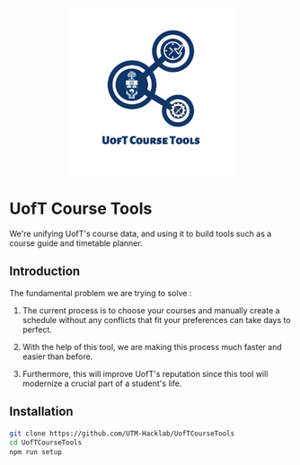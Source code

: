 <p align="center">
  <a href="https://uoftcoursetools.tech/" target="_blank">
    <img alt="UofT Course Tool Icon" width="300" src="./logo.png">
  </a>
</p>

# UofT Course Tools

We're unifying UofT's course data, and using it to build tools such as a course guide and timetable planner.

## Introduction

The fundamental problem we are trying to solve :
1. The current process is to choose your courses and manually create a schedule without any conflicts that fit your preferences can take days to perfect.

2. With the help of this tool, we are making this process much faster and easier than before.

3. Furthermore, this will improve UofT's reputation since this tool will modernize a crucial part of a student's life.

## Installation

```sh
git clone https://github.com/UTM-Hacklab/UofTCourseTools
cd UofTCourseTools
npm run setup
```
